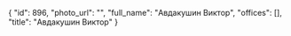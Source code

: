{
    "id": 896,
    "photo_url": "",
    "full_name": "Авдакушин Виктор",
    "offices": [],
    "title": "Авдакушин Виктор"
}